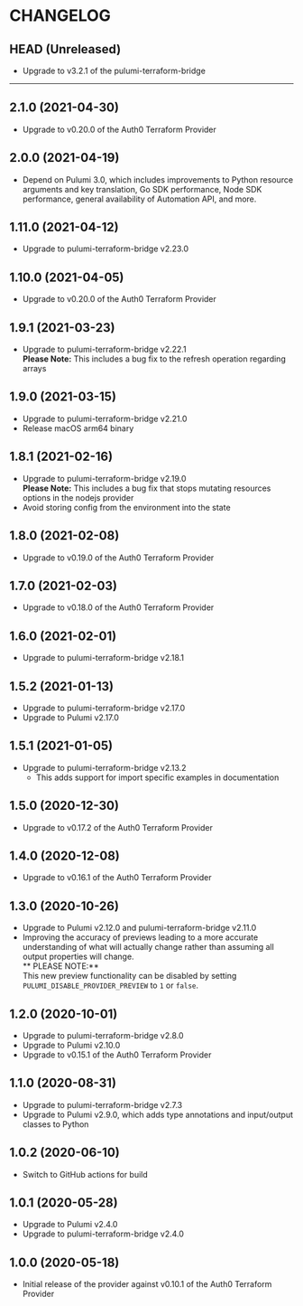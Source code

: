 CHANGELOG
=========

## HEAD (Unreleased)
* Upgrade to v3.2.1 of the pulumi-terraform-bridge

---

## 2.1.0 (2021-04-30)
* Upgrade to v0.20.0 of the Auth0 Terraform Provider

## 2.0.0 (2021-04-19)
* Depend on Pulumi 3.0, which includes improvements to Python resource arguments and key translation, Go SDK performance,
  Node SDK performance, general availability of Automation API, and more.

## 1.11.0 (2021-04-12)
* Upgrade to pulumi-terraform-bridge v2.23.0

## 1.10.0 (2021-04-05)
* Upgrade to v0.20.0 of the Auth0 Terraform Provider

## 1.9.1 (2021-03-23)
* Upgrade to pulumi-terraform-bridge v2.22.1  
  **Please Note:** This includes a bug fix to the refresh operation regarding arrays

## 1.9.0 (2021-03-15)
* Upgrade to pulumi-terraform-bridge v2.21.0
* Release macOS arm64 binary

## 1.8.1 (2021-02-16)
* Upgrade to pulumi-terraform-bridge v2.19.0  
  **Please Note:** This includes a bug fix that stops mutating resources options in the nodejs provider
* Avoid storing config from the environment into the state

## 1.8.0 (2021-02-08)
* Upgrade to v0.19.0 of the Auth0 Terraform Provider

## 1.7.0 (2021-02-03)
* Upgrade to v0.18.0 of the Auth0 Terraform Provider

## 1.6.0 (2021-02-01)
* Upgrade to pulumi-terraform-bridge v2.18.1

## 1.5.2 (2021-01-13)
* Upgrade to pulumi-terraform-bridge v2.17.0
* Upgrade to Pulumi v2.17.0

## 1.5.1 (2021-01-05)
* Upgrade to pulumi-terraform-bridge v2.13.2
  * This adds support for import specific examples in documentation

## 1.5.0 (2020-12-30)
* Upgrade to v0.17.2 of the Auth0 Terraform Provider

## 1.4.0 (2020-12-08)
* Upgrade to v0.16.1 of the Auth0 Terraform Provider

## 1.3.0 (2020-10-26)
* Upgrade to Pulumi v2.12.0 and pulumi-terraform-bridge v2.11.0
* Improving the accuracy of previews leading to a more accurate understanding of what will actually change rather than assuming all output properties will change.  
  ** PLEASE NOTE:**  
  This new preview functionality can be disabled by setting `PULUMI_DISABLE_PROVIDER_PREVIEW` to `1` or `false`.

## 1.2.0 (2020-10-01)
* Upgrade to pulumi-terraform-bridge v2.8.0
* Upgrade to Pulumi v2.10.0
* Upgrade to v0.15.1 of the Auth0 Terraform Provider

## 1.1.0 (2020-08-31)
* Upgrade to pulumi-terraform-bridge v2.7.3
* Upgrade to Pulumi v2.9.0, which adds type annotations and input/output classes to Python

## 1.0.2 (2020-06-10)
* Switch to GitHub actions for build

## 1.0.1 (2020-05-28)
* Upgrade to Pulumi v2.4.0
* Upgrade to pulumi-terraform-bridge v2.4.0

## 1.0.0 (2020-05-18)
* Initial release of the provider against v0.10.1 of the Auth0 Terraform Provider
